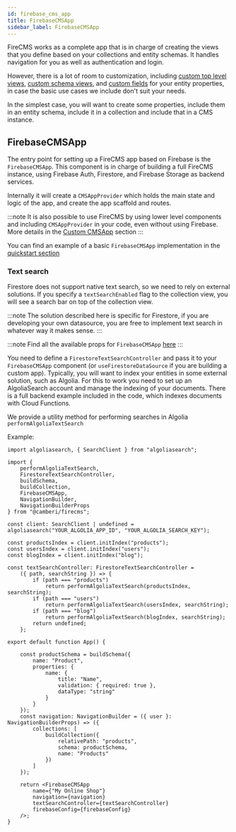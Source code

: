 ```yaml
---
id: firebase_cms_app
title: FirebaseCMSApp
sidebar_label: FirebaseCMSApp
---
```


FireCMS works as a complete app that is in charge of creating the views that
you define based on your collections and entity schemas. It handles
navigation for you as well as authentication and login.

However, there is a lot of room to customization, including [custom top level views](custom_top_level_views.md),
[custom schema views](custom_schema_views.md), and [custom fields](custom_fields.md)
for your entity properties, in case the basic use cases we include don't suit your needs.

In the simplest case, you will want to create some properties, include them
in an entity schema, include it in a collection and include that in a CMS
instance.

## FirebaseCMSApp

The entry point for setting up a FireCMS app based on Firebase is the `FirebaseCMSApp`.
This component is in charge of building a full FireCMS instance, using Firebase Auth,
Firestore, and Firebase Storage as backend services.

Internally it will create a `CMSAppProvider` which holds the main state and
logic of the app, and create the app scaffold and routes.

:::note
It is also possible to use FireCMS by using lower level components and including
`CMSAppProvider` in your code, even without using Firebase.
More details in the [Custom CMSApp](custom_cms_app.md) section
:::

You can find an example of a basic `FirebaseCMSApp` implementation in the
[quickstart section](quickstart.md)

### Text search

Firestore does not support native text search, so we need to rely on external
solutions. If you specify a `textSearchEnabled` flag to the collection view, you
will see a search bar on top of the collection view.

:::note
The solution described here is specific for Firestore, if you are
developing your own datasource, you are free to implement text search in
whatever way it makes sense.
:::

:::note
Find all the available props for `FirebaseCMSApp` [here](./api/functions/firebasecmsapp.md)
:::

You need to define a `FirestoreTextSearchController` and pass it to your
`FirebaseCMSApp` component (or `useFirestoreDataSource` if you are building a
custom app). Typically, you will want to index your entities in some external
solution, such as Algolia. For this to work you need to set up an AlgoliaSearch
account and manage the indexing of your documents. There is a full backend
example included in the code, which indexes documents with Cloud Functions.

We provide a utility method for performing searches in Algolia `performAlgoliaTextSearch`

Example:
```tsx
import algoliasearch, { SearchClient } from "algoliasearch";

import {
    performAlgoliaTextSearch,
    FirestoreTextSearchController,
    buildSchema,
    buildCollection,
    FirebaseCMSApp,
    NavigationBuilder,
    NavigationBuilderProps
} from "@camberi/firecms";

const client: SearchClient | undefined = algoliasearch("YOUR_ALGOLIA_APP_ID", "YOUR_ALGOLIA_SEARCH_KEY");

const productsIndex = client.initIndex("products");
const usersIndex = client.initIndex("users");
const blogIndex = client.initIndex("blog");

const textSearchController: FirestoreTextSearchController =
    ({ path, searchString }) => {
        if (path === "products")
            return performAlgoliaTextSearch(productsIndex, searchString);
        if (path === "users")
            return performAlgoliaTextSearch(usersIndex, searchString);
        if (path === "blog")
            return performAlgoliaTextSearch(blogIndex, searchString);
        return undefined;
    };

export default function App() {

    const productSchema = buildSchema({
        name: "Product",
        properties: {
            name: {
                title: "Name",
                validation: { required: true },
                dataType: "string"
            }
        }
    });
    const navigation: NavigationBuilder = ({ user }: NavigationBuilderProps) => ({
        collections: [
            buildCollection({
                relativePath: "products",
                schema: productSchema,
                name: "Products"
            })
        ]
    });

    return <FirebaseCMSApp
        name={"My Online Shop"}
        navigation={navigation}
        textSearchController={textSearchController}
        firebaseConfig={firebaseConfig}
    />;
}

```

